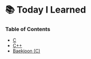 # 📚 Today I Learned
### Table of Contents
* [C](https://github.com/WhiteYeoul/TIL/tree/main/C)
* [C++](https://github.com/WhiteYeoul/TIL/tree/main/Cpp)
* [Baekjoon (C)](https://github.com/WhiteYeoul/TIL/tree/main/Baekjoon)

